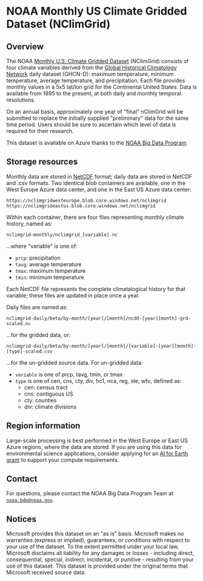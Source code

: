 # NOAA Monthly US Climate Gridded Dataset (NClimGrid)

## Overview

The NOAA [Monthly U.S. Climate Gridded Dataset](https://www.ncei.noaa.gov/access/metadata/landing-page/bin/iso?id=gov.noaa.ncdc:C00332) (NClimGrid) consists of four climate variables derived from the [Global Historical Climatology Network](https://www.ncei.noaa.gov/products/land-based-station/global-historical-climatology-network-daily) daily dataset (GHCN-D): maximum temperature, minimum temperature, average temperature, and precipitation. Each file provides monthly values in a 5x5 lat/lon grid for the Continental United States. Data is available from 1895 to the present, at both daily and monthly temporal resolutions.

On an annual basis, approximately one year of "final" nClimGrid will be submitted to replace the initially supplied "preliminary" data for the same time period. Users should be sure to ascertain which level of data is required for their research.

This dataset is available on Azure thanks to the [NOAA Big Data Program](https://www.noaa.gov/organization/information-technology/big-data-program).


## Storage resources

Monthly data are stored in [NetCDF](https://www.unidata.ucar.edu/software/netcdf/) format; daily data are stored in NetCDF and .csv formats.  Two identical blob containers are available, one in the West Europe Azure data center, and one in the East US Azure data center:

`https://nclimgridwesteurope.blob.core.windows.net/nclimgrid`
`https://nclimgrideastus.blob.core.windows.net/nclimgrid`

Within each container, there are four files representing monthly climate history, named as:

`nclimgrid-monthly/nclimgrid_[variable].nc`

...where "variable" is one of:

* `prcp`: precipitation
* `tavg`: average temperature
* `tmax`: maximum temperature
* `tmin`: minimum temperature

Each NetCDF file represents the complete climatalogical history for that variable; these files are updated in place once a year.

Daily files are named as:

`nclimgrid-daily/beta/by-month/[year]/[month]/ncdd-[year][month]-grd-scaled.nc`

...for the gridded data, or:

`nclimgrid-daily/beta/by-month/[year]/[month]/[variable]-[year][month]-[type]-scaled.csv`

...for the un-gridded source data.  For un-gridded data:

* `variable` is one of prcp, tavg, tmin, or tmax
* `type` is one of cen, cns, cty, div, hc1, nca, reg, ste, wfo, defined as:
  * cen: census tract
  * cns: contiguous US
  * cty: counties
  * div: climate divisions
  

## Region information

Large-scale processing is best performed in the West Europe or East US Azure regions, where the data are stored.  If you are using this data for environmental science applications, consider applying for an [AI for Earth grant](http://aka.ms/ai4egrants) to support your compute requirements.


## Contact

For questions, please contact the NOAA Big Data Program Team at [`noaa.bdp@noaa.gov`](mailto:noaa.bdp@noaa.gov?subject=azure%20nclimgrid%20question).


## Notices

Microsoft provides this dataset on an "as is" basis.  Microsoft makes no warranties (express or implied), guarantees, or conditions with respect to your use of the dataset.  To the extent permitted under your local law, Microsoft disclaims all liability for any damages or losses - including direct, consequential, special, indirect, incidental, or punitive - resulting from your use of this dataset.  This dataset is provided under the original terms that Microsoft received source data.
